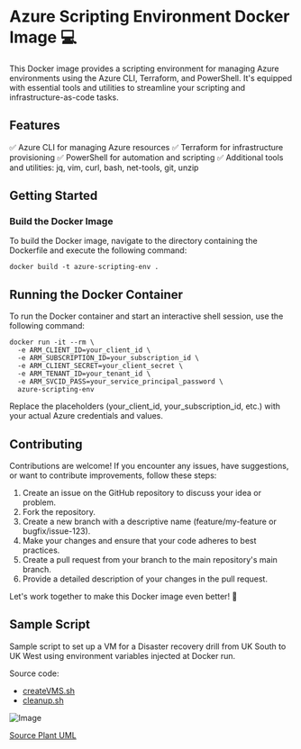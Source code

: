# Azure Scripting Environment Docker Image 💻

This Docker image provides a scripting environment for managing Azure environments using the Azure CLI, Terraform, and PowerShell. It's equipped with essential tools and utilities to streamline your scripting and infrastructure-as-code tasks.

## Features

✅ Azure CLI for managing Azure resources
✅ Terraform for infrastructure provisioning
✅ PowerShell for automation and scripting
✅ Additional tools and utilities: jq, vim, curl, bash, net-tools, git, unzip

## Getting Started

### Build the Docker Image

To build the Docker image, navigate to the directory containing the Dockerfile and execute the following command:

```
docker build -t azure-scripting-env .
```

## Running the Docker Container

To run the Docker container and start an interactive shell session, use the following command:

```
docker run -it --rm \
  -e ARM_CLIENT_ID=your_client_id \
  -e ARM_SUBSCRIPTION_ID=your_subscription_id \
  -e ARM_CLIENT_SECRET=your_client_secret \
  -e ARM_TENANT_ID=your_tenant_id \
  -e ARM_SVCID_PASS=your_service_principal_password \
  azure-scripting-env
```

Replace the placeholders (your_client_id, your_subscription_id, etc.) with your actual Azure credentials and values.

## Contributing

Contributions are welcome! If you encounter any issues, have suggestions, or want to contribute improvements, follow these steps:

1. Create an issue on the GitHub repository to discuss your idea or problem.
2. Fork the repository.
3. Create a new branch with a descriptive name (feature/my-feature or bugfix/issue-123).
4. Make your changes and ensure that your code adheres to best practices.
5. Create a pull request from your branch to the main repository's main branch.
6. Provide a detailed description of your changes in the pull request.

Let's work together to make this Docker image even better! 👥

## Sample Script

Sample script to set up a VM for a Disaster recovery drill from UK South to UK West using environment variables injected at Docker run.

Source code:
 * [createVMS.sh](./arm-templates/createVMS.sh)
 * [cleanup.sh](./arm-templates/cleanup.sh)

![Image](http://www.plantuml.com/plantuml/proxy?src=https://raw.githubusercontent.com/npiper/azure-scripter/master/Arch.puml)

[Source Plant UML](./Arch.puml)
